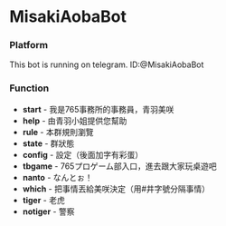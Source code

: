 # MisakiAobaBot

### Platform
This bot is running on telegram.
ID:@MisakiAobaBot

### Function

- **start** - 我是765事務所的事務員，青羽美咲
- **help** - 由青羽小姐提供您幫助
- **rule** - 本群規則瀏覽
- **state** - 群狀態
- **config** - 設定（後面加字有彩蛋）
- **tbgame** - 765プロゲーム部入口，進去跟大家玩桌遊吧
- **nanto** - なんとぉ！
- **which** - 把事情丟給美咲決定（用#井字號分隔事情）
- **tiger** - 老虎
- **notiger** - 警察
